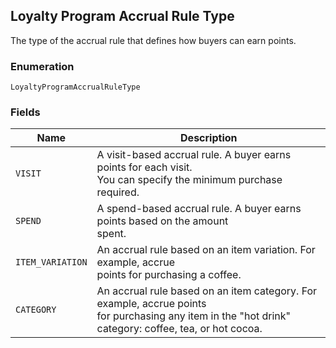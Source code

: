 ## Loyalty Program Accrual Rule Type

The type of the accrual rule that defines how buyers can earn points.

### Enumeration

`LoyaltyProgramAccrualRuleType`

### Fields

| Name | Description |
|  --- | --- |
| `VISIT` | A visit-based accrual rule. A buyer earns points for each visit.<br>You can specify the minimum purchase required. |
| `SPEND` | A spend-based accrual rule. A buyer earns points based on the amount<br>spent. |
| `ITEM_VARIATION` | An accrual rule based on an item variation. For example, accrue<br>points for purchasing a coffee. |
| `CATEGORY` | An accrual rule based on an item category. For example, accrue points<br>for purchasing any item in the "hot drink" category: coffee, tea, or hot cocoa. |

